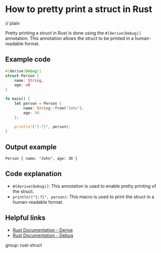 # How to pretty print a struct in Rust
// plain

Pretty printing a struct in Rust is done using the `#[derive(Debug)]` annotation. This annotation allows the struct to be printed in a human-readable format.

## Example code

```rust
#[derive(Debug)]
struct Person {
    name: String,
    age: u8
}

fn main() {
    let person = Person {
        name: String::from("John"),
        age: 30
    };

    println!("{:?}", person);
}
```

## Output example

```
Person { name: "John", age: 30 }
```

## Code explanation

- `#[derive(Debug)]`: This annotation is used to enable pretty printing of the struct.
- `println!("{:?}", person)`: This macro is used to print the struct in a human-readable format.

## Helpful links
- [Rust Documentation - Derive](https://doc.rust-lang.org/rust-by-example/trait/derive.html)
- [Rust Documentation - Debug](https://doc.rust-lang.org/std/fmt/trait.Debug.html)

group: rust-struct